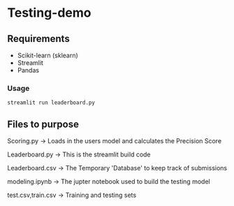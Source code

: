 # Testing-demo

## Requirements
- Scikit-learn (sklearn)
- Streamlit
- Pandas

### Usage

```
streamlit run leaderboard.py
```

## Files to purpose
Scoring.py -> Loads in the users model and calculates the Precision Score

Leaderboard.py -> This is the streamlit build code

Leaderboard.csv -> The Temporary 'Database' to keep track of submissions

modeling.ipynb -> The jupter notebook used to build the testing model

test.csv,train.csv -> Training and testing sets

